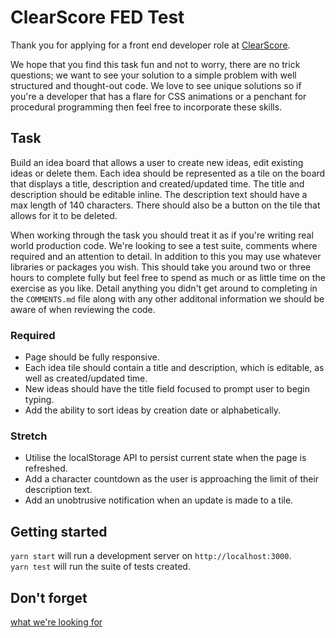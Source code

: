 # ClearScore FED Test
Thank you for applying for a front end developer role at [ClearScore](https://www.clearscore.com).

We hope that you find this task fun and not to worry, there are no trick questions; we want to see your solution to a simple problem with well structured and thought-out code. We love to see unique solutions so if you're a developer that has a flare for CSS animations or a penchant for procedural programming then feel free to incorporate these skills.
## Task
Build an idea board that allows a user to create new ideas, edit existing ideas or delete them. Each idea should be represented as a tile on the board that displays a title, description and created/updated time. The title and description should be editable inline. The description text should have a max length of 140 characters. There should also be a button on the tile that allows for it to be deleted.

When working through the task you should treat it as if you're writing real world production code. We're looking to see a test suite, comments where required and an attention to detail. In addition to this you may use whatever libraries or packages you wish. This should take you around two or three hours to complete fully but feel free to spend as much or as little time on the exercise as you like. Detail anything you didn't get around to completing in the `COMMENTS.md` file along with any other additonal information we should be aware of when reviewing the code.

### Required
* Page should be fully responsive.
* Each idea tile should contain a title and description, which is editable, as well as created/updated time.
* New ideas should have the title field focused to prompt user to begin typing.
* Add the ability to sort ideas by creation date or alphabetically.
### Stretch
* Utilise the localStorage API to persist current state when the page is refreshed.
* Add a character countdown as the user is approaching the limit of their description text.
* Add an unobtrusive notification when an update is made to a tile.
## Getting started
`yarn start` will run a development server on `http://localhost:3000`.  
`yarn test` will run the suite of tests created.

## Don't forget

[what we're looking for](https://github.com/ClearScore/tech-screen#what-were-looking-for)
